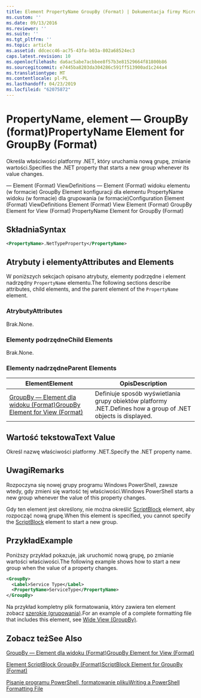 ```yaml
---
title: Element PropertyName GroupBy (Format) | Dokumentacja firmy Microsoft
ms.custom: ''
ms.date: 09/13/2016
ms.reviewer: ''
ms.suite: ''
ms.tgt_pltfrm: ''
ms.topic: article
ms.assetid: ddcecc46-ac75-43fa-b03a-802a68524ec3
caps.latest.revision: 10
ms.openlocfilehash: da6ac5abe7acbbee8f57b3e81529664f81800b86
ms.sourcegitcommit: e7445ba8203da304286c591ff513900ad1c244a4
ms.translationtype: MT
ms.contentlocale: pl-PL
ms.lasthandoff: 04/23/2019
ms.locfileid: "62075872"
---
```

# <a name="propertyname-element-for-groupby-format"></a><span data-ttu-id="1a391-102">PropertyName, element — GroupBy (format)</span><span class="sxs-lookup"><span data-stu-id="1a391-102">PropertyName Element for GroupBy (Format)</span></span>

<span data-ttu-id="1a391-103">Określa właściwości platformy .NET, który uruchamia nową grupę, zmianie wartości.</span><span class="sxs-lookup"><span data-stu-id="1a391-103">Specifies the .NET property that starts a new group whenever its value changes.</span></span>

<span data-ttu-id="1a391-104">— Element (Format) ViewDefinitions — Element (Format) widoku elementu (w formacie) GroupBy Element konfiguracji dla elementu PropertyName widoku (w formacie) dla grupowania (w formacie)</span><span class="sxs-lookup"><span data-stu-id="1a391-104">Configuration Element (Format) ViewDefinitions Element (Format) View Element (Format) GroupBy Element for View (Format) PropertyName Element for GroupBy (Format)</span></span>

## <a name="syntax"></a><span data-ttu-id="1a391-105">Składnia</span><span class="sxs-lookup"><span data-stu-id="1a391-105">Syntax</span></span>

```xml
<PropertyName>.NetTypeProperty</PropertyName>
```

## <a name="attributes-and-elements"></a><span data-ttu-id="1a391-106">Atrybuty i elementy</span><span class="sxs-lookup"><span data-stu-id="1a391-106">Attributes and Elements</span></span>

<span data-ttu-id="1a391-107">W poniższych sekcjach opisano atrybuty, elementy podrzędne i element nadrzędny `PropertyName` elementu.</span><span class="sxs-lookup"><span data-stu-id="1a391-107">The following sections describe attributes, child elements, and the parent element of the `PropertyName` element.</span></span>

### <a name="attributes"></a><span data-ttu-id="1a391-108">Atrybuty</span><span class="sxs-lookup"><span data-stu-id="1a391-108">Attributes</span></span>

<span data-ttu-id="1a391-109">Brak.</span><span class="sxs-lookup"><span data-stu-id="1a391-109">None.</span></span>

### <a name="child-elements"></a><span data-ttu-id="1a391-110">Elementy podrzędne</span><span class="sxs-lookup"><span data-stu-id="1a391-110">Child Elements</span></span>

<span data-ttu-id="1a391-111">Brak.</span><span class="sxs-lookup"><span data-stu-id="1a391-111">None.</span></span>

### <a name="parent-elements"></a><span data-ttu-id="1a391-112">Elementy nadrzędne</span><span class="sxs-lookup"><span data-stu-id="1a391-112">Parent Elements</span></span>

|<span data-ttu-id="1a391-113">Element</span><span class="sxs-lookup"><span data-stu-id="1a391-113">Element</span></span>|<span data-ttu-id="1a391-114">Opis</span><span class="sxs-lookup"><span data-stu-id="1a391-114">Description</span></span>|
|-------------|-----------------|
|[<span data-ttu-id="1a391-115">GroupBy — Element dla widoku (Format)</span><span class="sxs-lookup"><span data-stu-id="1a391-115">GroupBy Element for View (Format)</span></span>](./groupby-element-for-view-format.md)|<span data-ttu-id="1a391-116">Definiuje sposób wyświetlania grupy obiektów platformy .NET.</span><span class="sxs-lookup"><span data-stu-id="1a391-116">Defines how a group of .NET objects is displayed.</span></span>|

## <a name="text-value"></a><span data-ttu-id="1a391-117">Wartość tekstowa</span><span class="sxs-lookup"><span data-stu-id="1a391-117">Text Value</span></span>

<span data-ttu-id="1a391-118">Określ nazwę właściwości platformy .NET.</span><span class="sxs-lookup"><span data-stu-id="1a391-118">Specify the .NET property name.</span></span>

## <a name="remarks"></a><span data-ttu-id="1a391-119">Uwagi</span><span class="sxs-lookup"><span data-stu-id="1a391-119">Remarks</span></span>

<span data-ttu-id="1a391-120">Rozpoczyna się nowej grupy programu Windows PowerShell, zawsze wtedy, gdy zmieni się wartość tej właściwości.</span><span class="sxs-lookup"><span data-stu-id="1a391-120">Windows PowerShell starts a new group whenever the value of this property changes.</span></span>

<span data-ttu-id="1a391-121">Gdy ten element jest określony, nie można określić [ScriptBlock](./scriptblock-element-for-groupby-format.md) element, aby rozpocząć nową grupę.</span><span class="sxs-lookup"><span data-stu-id="1a391-121">When this element is specified, you cannot specify the [ScriptBlock](./scriptblock-element-for-groupby-format.md) element to start a new group.</span></span>

## <a name="example"></a><span data-ttu-id="1a391-122">Przykład</span><span class="sxs-lookup"><span data-stu-id="1a391-122">Example</span></span>

<span data-ttu-id="1a391-123">Poniższy przykład pokazuje, jak uruchomić nową grupę, po zmianie wartości właściwości.</span><span class="sxs-lookup"><span data-stu-id="1a391-123">The following example shows how to start a new group when the value of a property changes.</span></span>

```xml
<GroupBy>
  <Label>Service Type</Label>
  <PropertyName>ServiceType</PropertyName>
</GroupBy>

```

<span data-ttu-id="1a391-124">Na przykład kompletny plik formatowania, który zawiera ten element zobacz [szerokie (grupowania)](./wide-view-groupby.md).</span><span class="sxs-lookup"><span data-stu-id="1a391-124">For an example of a complete formatting file that includes this element, see [Wide View (GroupBy)](./wide-view-groupby.md).</span></span>

## <a name="see-also"></a><span data-ttu-id="1a391-125">Zobacz też</span><span class="sxs-lookup"><span data-stu-id="1a391-125">See Also</span></span>

[<span data-ttu-id="1a391-126">GroupBy — Element dla widoku (Format)</span><span class="sxs-lookup"><span data-stu-id="1a391-126">GroupBy Element for View (Format)</span></span>](./groupby-element-for-view-format.md)

[<span data-ttu-id="1a391-127">Element ScriptBlock GroupBy (Format)</span><span class="sxs-lookup"><span data-stu-id="1a391-127">ScriptBlock Element for GroupBy (Format)</span></span>](./scriptblock-element-for-groupby-format.md)

[<span data-ttu-id="1a391-128">Pisanie programu PowerShell, formatowanie pliku</span><span class="sxs-lookup"><span data-stu-id="1a391-128">Writing a PowerShell Formatting File</span></span>](./writing-a-powershell-formatting-file.md)
